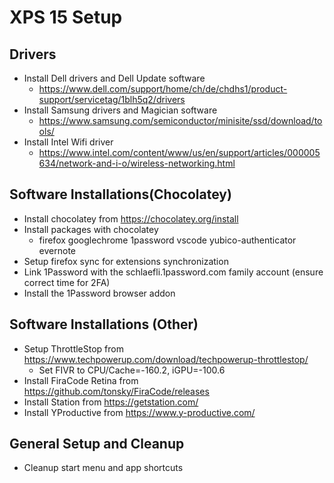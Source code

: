 # XPS 15 Setup

## Drivers
- Install Dell drivers and Dell Update software
  - https://www.dell.com/support/home/ch/de/chdhs1/product-support/servicetag/1blh5q2/drivers
- Install Samsung drivers and Magician software
  - https://www.samsung.com/semiconductor/minisite/ssd/download/tools/
- Install Intel Wifi driver
  - https://www.intel.com/content/www/us/en/support/articles/000005634/network-and-i-o/wireless-networking.html

## Software Installations(Chocolatey)
- Install chocolatey from https://chocolatey.org/install
- Install packages with chocolatey
  - firefox googlechrome 1password vscode yubico-authenticator evernote
- Setup firefox sync for extensions synchronization
- Link 1Password with the schlaefli.1password.com family account (ensure correct time for 2FA)
- Install the 1Password browser addon
  
## Software Installations (Other)
- Setup ThrottleStop from https://www.techpowerup.com/download/techpowerup-throttlestop/
  - Set FIVR to CPU/Cache=-160.2, iGPU=-100.6
- Install FiraCode Retina from https://github.com/tonsky/FiraCode/releases
- Install Station from https://getstation.com/
- Install YProductive from https://www.y-productive.com/

## General Setup and Cleanup
- Cleanup start menu and app shortcuts
